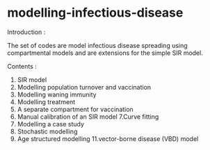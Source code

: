 # modelling-infectious-disease
Introduction :

The set of codes are model infectious disease spreading using compartmental models and are extensions for the simple SIR model.

Contents :

1. SIR model
2. Modelling population turnover and vaccination
3. Modelling waning immunity
4. Modelling treatment
5. A separate compartment for vaccination
6. Manual calibration of an SIR model
7.Curve fitting
8. Modelling a case study
9. Stochastic modelling
10. Age structured modelling
11.vector-borne disease (VBD) model
